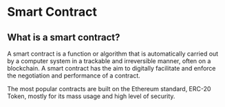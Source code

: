# Smart Contract

## **What is a smart contract?**

A smart contract is a function or algorithm that is automatically carried out by a computer system in a trackable and irreversible manner, often on a blockchain. A smart contract has the aim to digitally facilitate and enforce the negotiation and performance of a contract. 

The most popular contracts are built on the Ethereum standard, ERC-20 Token, mostly for its mass usage and high level of security.

